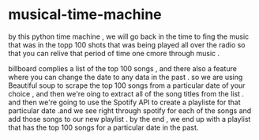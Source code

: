 # musical-time-machine

by this python time machine , we will go back in the time to fing the music that was in the topp 100 shots that was being played all over the radio so that you can relive that period of time one cmore through music .

billboard complies a list of the top 100 songs , and there also a feature where you can change the date to any data in the past .
so we are using Beautiful soup to scrape the top 100 songs from a particular date of your choice  , and then we're oing to extract all of the song titles from the list . and then we're going to use the Spotify API to create a playliste for that particular date .and we see  right through spotify for each of the songs and add those songs to our new playlist .
by the end  , we end up with a playlist that has the top 100 songs for a particular date in the past.
